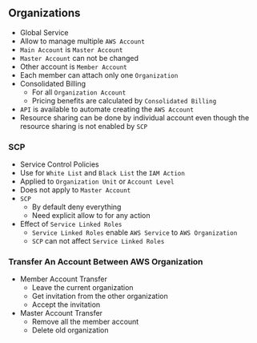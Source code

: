 ## Organizations

- Global Service
- Allow to manage multiple `AWS Account`
- `Main Account` is `Master Account`
- `Master Account` can not be changed
- Other account is `Member Account`
- Each member can attach only one `Organization`
- Consolidated Billing
  - For all `Organization Account`
  - Pricing benefits are calculated by `Consolidated Billing`
- `API` is available to automate creating the `AWS Account`
- Resource sharing can be done by individual account even though the resource sharing is not enabled by `SCP`

### SCP

- Service Control Policies
- Use for `White List` and `Black List` the `IAM Action`
- Applied to `Organization Unit` or `Account Level`
- Does not apply to `Master Account`
- `SCP`
  - By default deny everything
  - Need explicit allow to for any action
- Effect of `Service Linked Roles`
  - `Service Linked Roles` enable `AWS Service` to `AWS Organization`
  - `SCP` can not affect `Service Linked Roles`

### Transfer An Account Between AWS Organization

- Member Account Transfer
  - Leave the current organization
  - Get invitation from the other organization
  - Accept the invitation
- Master Account Transfer
  - Remove all the member account
  - Delete old organization
